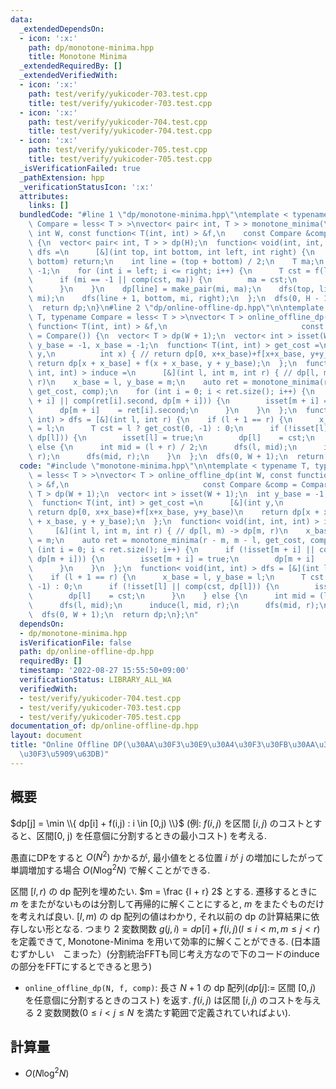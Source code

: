 ```yaml
---
data:
  _extendedDependsOn:
  - icon: ':x:'
    path: dp/monotone-minima.hpp
    title: Monotone Minima
  _extendedRequiredBy: []
  _extendedVerifiedWith:
  - icon: ':x:'
    path: test/verify/yukicoder-703.test.cpp
    title: test/verify/yukicoder-703.test.cpp
  - icon: ':x:'
    path: test/verify/yukicoder-704.test.cpp
    title: test/verify/yukicoder-704.test.cpp
  - icon: ':x:'
    path: test/verify/yukicoder-705.test.cpp
    title: test/verify/yukicoder-705.test.cpp
  _isVerificationFailed: true
  _pathExtension: hpp
  _verificationStatusIcon: ':x:'
  attributes:
    links: []
  bundledCode: "#line 1 \"dp/monotone-minima.hpp\"\ntemplate < typename T, typename\
    \ Compare = less< T > >\nvector< pair< int, T > > monotone_minima(\n    int H,\
    \ int W, const function< T(int, int) > &f,\n    const Compare &comp = Compare())\
    \ {\n  vector< pair< int, T > > dp(H);\n  function< void(int, int, int, int) >\
    \ dfs =\n      [&](int top, int bottom, int left, int right) {\n    if (top >\
    \ bottom) return;\n    int line = (top + bottom) / 2;\n    T ma;\n    int mi =\
    \ -1;\n    for (int i = left; i <= right; i++) {\n      T cst = f(line, i);\n\
    \      if (mi == -1 || comp(cst, ma)) {\n        ma = cst;\n        mi = i;\n\
    \      }\n    }\n    dp[line] = make_pair(mi, ma);\n    dfs(top, line - 1, left,\
    \ mi);\n    dfs(line + 1, bottom, mi, right);\n  };\n  dfs(0, H - 1, 0, W - 1);\n\
    \  return dp;\n}\n#line 2 \"dp/online-offline-dp.hpp\"\n\ntemplate < typename\
    \ T, typename Compare = less< T > >\nvector< T > online_offline_dp(int W, const\
    \ function< T(int, int) > &f,\n                              const Compare &comp\
    \ = Compare()) {\n  vector< T > dp(W + 1);\n  vector< int > isset(W + 1);\n  int\
    \ y_base = -1, x_base = -1;\n  function< T(int, int) > get_cost =\n      [&](int\
    \ y,\n          int x) { // return dp[0, x+x_base)+f[x+x_base, y+y_base)\n   \
    \ return dp[x + x_base] + f(x + x_base, y + y_base);\n  };\n  function< void(int,\
    \ int, int) > induce =\n      [&](int l, int m, int r) { // dp[l, m) -> dp[m,\
    \ r)\n    x_base = l, y_base = m;\n    auto ret = monotone_minima(r - m, m - l,\
    \ get_cost, comp);\n    for (int i = 0; i < ret.size(); i++) {\n      if (!isset[m\
    \ + i] || comp(ret[i].second, dp[m + i])) {\n        isset[m + i] = true;\n  \
    \      dp[m + i]    = ret[i].second;\n      }\n    }\n  };\n  function< void(int,\
    \ int) > dfs = [&](int l, int r) {\n    if (l + 1 == r) {\n      x_base = l, y_base\
    \ = l;\n      T cst = l ? get_cost(0, -1) : 0;\n      if (!isset[l] || comp(cst,\
    \ dp[l])) {\n        isset[l] = true;\n        dp[l]    = cst;\n      }\n    }\
    \ else {\n      int mid = (l + r) / 2;\n      dfs(l, mid);\n      induce(l, mid,\
    \ r);\n      dfs(mid, r);\n    }\n  };\n  dfs(0, W + 1);\n  return dp;\n};\n"
  code: "#include \"monotone-minima.hpp\"\n\ntemplate < typename T, typename Compare\
    \ = less< T > >\nvector< T > online_offline_dp(int W, const function< T(int, int)\
    \ > &f,\n                              const Compare &comp = Compare()) {\n  vector<\
    \ T > dp(W + 1);\n  vector< int > isset(W + 1);\n  int y_base = -1, x_base = -1;\n\
    \  function< T(int, int) > get_cost =\n      [&](int y,\n          int x) { //\
    \ return dp[0, x+x_base)+f[x+x_base, y+y_base)\n    return dp[x + x_base] + f(x\
    \ + x_base, y + y_base);\n  };\n  function< void(int, int, int) > induce =\n \
    \     [&](int l, int m, int r) { // dp[l, m) -> dp[m, r)\n    x_base = l, y_base\
    \ = m;\n    auto ret = monotone_minima(r - m, m - l, get_cost, comp);\n    for\
    \ (int i = 0; i < ret.size(); i++) {\n      if (!isset[m + i] || comp(ret[i].second,\
    \ dp[m + i])) {\n        isset[m + i] = true;\n        dp[m + i]    = ret[i].second;\n\
    \      }\n    }\n  };\n  function< void(int, int) > dfs = [&](int l, int r) {\n\
    \    if (l + 1 == r) {\n      x_base = l, y_base = l;\n      T cst = l ? get_cost(0,\
    \ -1) : 0;\n      if (!isset[l] || comp(cst, dp[l])) {\n        isset[l] = true;\n\
    \        dp[l]    = cst;\n      }\n    } else {\n      int mid = (l + r) / 2;\n\
    \      dfs(l, mid);\n      induce(l, mid, r);\n      dfs(mid, r);\n    }\n  };\n\
    \  dfs(0, W + 1);\n  return dp;\n};\n"
  dependsOn:
  - dp/monotone-minima.hpp
  isVerificationFile: false
  path: dp/online-offline-dp.hpp
  requiredBy: []
  timestamp: '2022-08-27 15:55:50+09:00'
  verificationStatus: LIBRARY_ALL_WA
  verifiedWith:
  - test/verify/yukicoder-704.test.cpp
  - test/verify/yukicoder-703.test.cpp
  - test/verify/yukicoder-705.test.cpp
documentation_of: dp/online-offline-dp.hpp
layout: document
title: "Online Offline DP(\u30AA\u30F3\u30E9\u30A4\u30F3\u30FB\u30AA\u30D5\u30E9\u30A4\
  \u30F3\u5909\u63DB)"
---
```


## 概要

$dp[j] = \min \\{ dp[i] + f(i,j) : i \in [0,j) \\}$ (例: $f(i,j)$ を区間 $[i,j)$ のコストとすると、区間[0, j) を任意個に分割するときの最小コスト) を考える.

愚直にDPをすると $O(N^2)$ かかるが, 最小値をとる位置 $i$ が $j$ の増加にしたがって単調増加する場合 $O(N \log^2 N)$ で解くことができる.

区間 $[l, r)$ の dp 配列を埋めたい. $m = \frac {l + r} 2$ とする.
遷移するときに $m$ をまたがないものは分割して再帰的に解くことにすると, $m$ をまたぐものだけを考えれば良い. $[l, m)$ の dp 配列の値はわかり, それ以前の dp の計算結果に依存しない形となる. つまり $2$ 変数関数 $g(j, i) = dp[i] + f(i, j) (l \le i \lt m, m \leq j \lt r)$ を定義できて, Monotone-Minima を用いて効率的に解くことができる. (日本語むずかしい　こまった）(分割統治FFTも同じ考え方なので下のコードのinduceの部分をFFTにするとできると思う)


* `online_offline_dp(N, f, comp)`: 長さ $N + 1$ の dp 配列($dp[j]:=$ 区間 $[0, j)$ を任意個に分割するときのコスト) を返す. $f(i, j)$ は区間 $[i, j)$ のコストを与える $2$ 変数関数($0 \leq i \lt j \leq N$ を満たす範囲で定義されていればよい).

## 計算量

* $O(N \log^2 N)$
